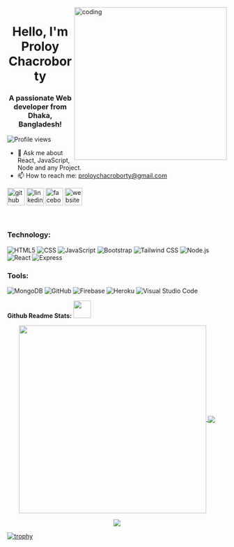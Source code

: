<img align="right" alt="coding" width="350" src="https://i.ibb.co/Mkjg2y8/122.gif">
<h1 align="center">Hello, I'm Proloy Chacroborty</h1>
<h3 align="center">A passionate Web developer from Dhaka, Bangladesh!</h3>

   ![Profile views](https://gpvc.arturio.dev/Proloycb)  

- 💬 Ask me about React, JavaScript, Node and any Project. 
- 📫 How to reach me: proloychacroborty@gmail.com 


[<img src='https://cdn.jsdelivr.net/npm/simple-icons@3.0.1/icons/github.svg' alt='github' height='40'>](https://github.com/Proloycb)  [<img src='https://cdn.jsdelivr.net/npm/simple-icons@3.0.1/icons/linkedin.svg' alt='linkedin' height='40'>](https://www.linkedin.com/in/proloycb/)  [<img src='https://cdn.jsdelivr.net/npm/simple-icons@3.0.1/icons/facebook.svg' alt='facebook' height='40'>](https://www.facebook.com/bishajit.chakraborty.1)  [<img src='https://cdn.jsdelivr.net/npm/simple-icons@3.0.1/icons/icloud.svg' alt='website' height='40'>](https://proloycb.netlify.app/)  

<br />

### Technology:

  ![HTML5](https://img.shields.io/badge/-HTML5-333333?style=flat&logo=HTML5)
  ![CSS](https://img.shields.io/badge/-CSS-333333?style=flat&logo=CSS3&logoColor=1572B6)
  ![JavaScript](https://img.shields.io/badge/-JavaScript-333333?style=flat&logo=javascript)
  ![Bootstrap](https://img.shields.io/badge/-Bootstrap-333333?style=flat&logo=bootstrap&logoColor=563D7C)
  ![Tailwind CSS](https://img.shields.io/badge/-TailwindCSS-333333?style=flat&logo=tailwindcss)
  ![Node.js](https://img.shields.io/badge/-Node.js-333333?style=flat&logo=node.js)
  ![React](https://img.shields.io/badge/-React-333333?style=flat&logo=react)
  ![Express](https://img.shields.io/badge/-Express-333333?style=flat&logo=express)
<br />
  ### Tools:

  ![MongoDB](https://img.shields.io/badge/-MongoDB-333333?style=flat&logo=mongodb)
  ![GitHub](https://img.shields.io/badge/-GitHub-333333?style=flat&logo=github)
  ![Firebase](https://img.shields.io/badge/-Firebase-333333?style=flat&logo=firebase)
  ![Heroku](https://img.shields.io/badge/-Heroku-333333?style=flat&logo=heroku)
  ![Visual Studio Code](https://img.shields.io/badge/-Visual%20Studio%20Code-333333?style=flat&logo=visual-studio-code&logoColor=007ACC)



**Github Readme Stats:** <img src="https://media.giphy.com/media/ZCN6F3FAkwsyOGU2RS/giphy.gif" width="40">
 </br>
 <p align="center">
  <a href="https://github.com/Proloycb">
   <img width="430" align="center" src="https://github-readme-stats.vercel.app/api?username=Proloycb&show_icons=true&theme=radical&count_private=true">
  </a>
  <a href="https://github.com/Proloycb/github-readme-stats">
    <img align="center" src="https://github-readme-stats.anuraghazra1.vercel.app/api/top-langs/?username=Proloycb&layout=compact&theme=radical&langs_count=6" />
  </a>
 </p>
<p align="center">
   <img align="center" src="https://github-readme-streak-stats.herokuapp.com/?user=Proloycb&theme=radical&hide_border=true"/>
</p>

[![trophy](https://github-profile-trophy.vercel.app/?username=Proloycb)](https://github.com/ryo-ma/github-profile-trophy)

[portfolio]: https://proloycb.netlify.app/
[facebook]: https://www.facebook.com/bishajit.chakraborty.1/
[github]: https://github.com/Proloycb/
[linkedin]: https://www.linkedin.com/in/proloycb/
